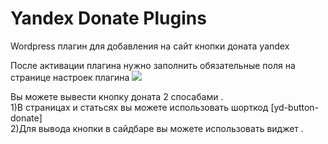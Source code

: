 # Yandex Donate Plugins
Wordpress плагин для добавления на сайт кнопки доната yandex

После активации плагина нужно заполнить обязательные поля на странице настроек плагина
<img src="https://cdn1.savepice.ru/uploads/2018/11/1/bb755a5049674f2f0fd085a7f374f4d2-full.jpg">

Вы можете вывести кнопку доната 2 спосабами .<br/>
1)В страницах и статьсях вы можете использовать шорткод [yd-button-donate]<br/>
2)Для вывода кнопки в сайдбаре вы можете использовать виджет .
